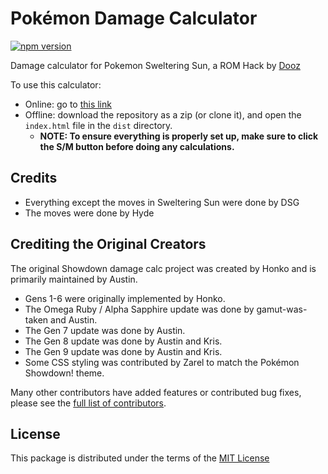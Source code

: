 # Pokémon Damage Calculator

[![npm version](https://img.shields.io/npm/v/@smogon/calc.svg)](https://www.npmjs.com/package/@smogon/calc)&nbsp;

Damage calculator for Pokemon Sweltering Sun, a ROM Hack by [Dooz](https://www.youtube.com/@doozsromhacks)

To use this calculator:

-   Online: go to [this link](https://darkshinygiratina.github.io/Sweltering-Sun-Damage-Calc/dist/index.html?gen=7)
-   Offline: download the repository as a zip (or clone it), and open the `index.html` file in the `dist` directory.
    -   **NOTE: To ensure everything is properly set up, make sure to click the S/M button before doing any calculations.**

## Credits

-   Everything except the moves in Sweltering Sun were done by DSG
-   The moves were done by Hyde

## Crediting the Original Creators

The original Showdown damage calc project was created by Honko and is primarily maintained by Austin.

-   Gens 1-6 were originally implemented by Honko.
-   The Omega Ruby / Alpha Sapphire update was done by gamut-was-taken and Austin.
-   The Gen 7 update was done by Austin.
-   The Gen 8 update was done by Austin and Kris.
-   The Gen 9 update was done by Austin and Kris.
-   Some CSS styling was contributed by Zarel to match the Pokémon Showdown! theme.

Many other contributors have added features or contributed bug fixes, please see the
[full list of contributors](https://github.com/DarkShinyGiratina/Sweltering-Sun-Damage-Calc/graphs/contributors).

## License

This package is distributed under the terms of the [MIT License](https://github.com/DarkShinyGiratina/Sweltering-Sun-Damage-Calc/blob/master/LICENSE)
